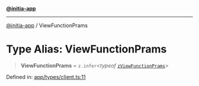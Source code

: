 [**@initia-app**](../types.md)

***

[@initia-app](../types.md) / ViewFunctionPrams

# Type Alias: ViewFunctionPrams

> **ViewFunctionPrams** = `z.infer`\<*typeof* [`zViewFunctionPrams`](../variables/zViewFunctionPrams.md)\>

Defined in: [app/types/client.ts:11](https://github.com/hanwong/app-v2/blob/b6cc29462bca0bededdcec342d091f91e17e428a/app/types/client.ts#L11)
